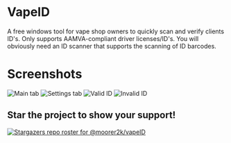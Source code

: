 # VapeID
A free windows tool for vape shop owners to quickly scan and verify clients ID's. Only supports AAMVA-compliant driver licenses/ID's. You will obviously need an ID scanner that supports the scanning of ID barcodes.

# Screenshots
![Main tab](https://i.imgur.com/0kaaEsE.png)
![Settings tab](https://i.imgur.com/BPYHvYs.png)
![Valid ID](https://i.imgur.com/NUKxWbh.png)
![Invalid ID](https://i.imgur.com/jGK8NyF.png)

## Star the project to show your support!
[![Stargazers repo roster for @moorer2k/vapeID](https://reporoster.com/stars/moorer2k/vapeID)](https://github.com/moorer2k/vapeID/stargazers)
